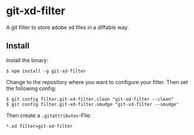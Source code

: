 # git-xd-filter

A git filter to store adobe xd files in a diffable way.

## Install

Install the binary:

``` shell
$ npm install -g git-xd-filter
```

Change to the repository where you want to configure your filter. Then set the
following config:

``` shell
$ git config filter.git-xd-filter.clean "git-xd-filter --clean"
$ git config filter.git-xd-filter.smudge "git-xd-filter --smudge"
```

Then create a `.gitattributes`-File:

``` 
*.xd filter=git-xd-filter
```

